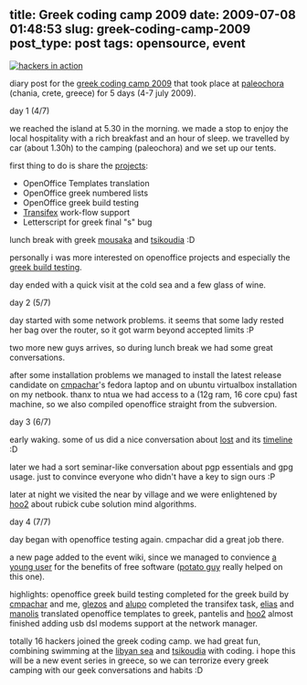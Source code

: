 title: Greek coding camp 2009
date: 2009-07-08 01:48:53
slug: greek-coding-camp-2009
post_type: post
tags: opensource, event
---

[![hackers in action](http://farm4.static.flickr.com/3185/3698416485_9978045ea6.jpg)](http://www.flickr.com/photos/comzeradd/3698416485/)

diary post for the [greek coding camp 2009](http://greek-coding-camp.wikidot.com/) that took place at [paleochora](http://www.mapwire.net/s/35.23082734284668/23.68180274963379/09/) (chania, crete, greece) for 5 days (4-7 july 2009).

day 1 (4/7)

we reached the island at 5.30 in the morning. we made a stop to enjoy the local hospitality with a rich breakfast and an hour of sleep. we travelled by car (about 1.30h) to the camping (paleochora) and we set up our tents.

first thing to do is share the [projects](http://greek-coding-camp.wikidot.com/subject):
- OpenOffice Templates translation
- OpenOffice greek numbered lists
- OpenOffice greek build testing
- [Transifex](http://transifex.org/) work-flow support
- Letterscript for greek final "s" bug

lunch break with greek [mousaka](http://en.wikipedia.org/wiki/Mousaka) and [tsikoudia](http://en.wikipedia.org/wiki/Tsikoudia) :D

personally i was more interested on openoffice projects and especially the [greek build testing](http://greek-coding-camp.wikidot.com/openoffice-3-1-1-testing-build).

day ended with a quick visit at the cold sea and a few glass of wine.

day 2 (5/7)

day started with some network problems. it seems that some lady rested her bag over the router, so it got warm beyond accepted limits :P

two more new guys arrives, so during lunch break we had some great conversations.

after some installation problems we managed to install the latest release candidate on [cmpachar](http://bacharakis.com/)'s fedora laptop and on ubuntu virtualbox installation on my netbook. thanx to ntua we had access to a (12g ram, 16 core cpu) fast machine, so we also compiled openoffice straight from the subversion.

day 3 (6/7)

early waking. some of us did a nice conversation about [lost](http://en.wikipedia.org/wiki/Lost_%28TV_series%29) and its [timeline](http://www.timelooptheory.com/the_timeline.html) :D

later we had a sort seminar-like conversation about pgp essentials and gpg usage. just to convince everyone who didn't have a key to sign ours :P

later at night we visited the near by village and we were enlightened by [hoo2](http://houtouridis.blogspot.com/) about rubick cube solution mind algorithms.

day 4 (7/7)

day began with openoffice testing again. cmpachar did a great job there.

a new page added to the event wiki, since we managed to convience [a young user](http://greek-coding-camp.wikidot.com/littlemary) for the benefits of free software ([potato guy](http://games.kde.org/game.php?game=ktuberling) really helped on this one).

highlights: openoffice greek build testing completed for the greek build by [cmpachar](http://bacharakis.com/) and me, [glezos](http://dimitris.glezos.com/) and [alupo](http://twitter.com/andy_lupo) completed the transifex task, [elias](http://twitter.com/eliaschr) and [manolis](http://twitter.com/sonic2000gr) translated openoffice templates to greek, pantelis and [hoo2](http://houtouridis.blogspot.com/) almost finished adding usb dsl modems support at the network manager.

totally 16 hackers joined the greek coding camp. we had great fun, combining swimming at the [libyan sea](http://en.wikipedia.org/wiki/Libyan_Sea) and [tsikoudia](http://en.wikipedia.org/wiki/Tsikoudia) with coding. i hope this will be a new event series in greece, so we can terrorize every greek camping with our geek conversations and habits :D
